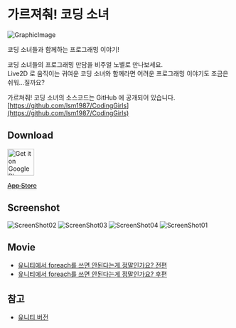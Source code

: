 # 가르져춰! 코딩 소녀

![GraphicImage](Files/Images/GraphicImage.png)

코딩 소녀들과 함께하는 프로그래밍 이야기!

코딩 소녀들의 프로그래밍 만담을 비주얼 노벨로 만나보세요.  
Live2D 로 움직이는 귀여운 코딩 소녀와 함께라면 어려운 프로그래밍 이야기도 조금은 쉬워...질까요?

가르쳐줘! 코딩 소녀의 소스코드는 GitHub 에 공개되어 있습니다.  
[https://github.com/lsm1987/CodingGirls](https://github.com/lsm1987/CodingGirls)

## Download

<a href='https://play.google.com/store/apps/details?id=com.lsm1987.CodingGirls&hl=ko&pcampaignid=MKT-Other-global-all-co-prtnr-py-PartBadge-Mar2515-1'><img alt='Get it on Google Play' src='https://play.google.com/intl/en_us/badges/images/generic/en_badge_web_generic.png' height=60px/></a>  

[~~App Store~~](https://itunes.apple.com/us/app/%EA%B0%80%EB%A5%B4%EC%B3%90%EC%A4%98-%EC%BD%94%EB%94%A9-%EC%86%8C%EB%85%80/id1437807884?mt=8)

## Screenshot

![ScreenShot02](Files/Images/iOS/Screenshot_5.5_02.png)
![ScreenShot03](Files/Images/iOS/Screenshot_5.5_03.png)
![ScreenShot04](Files/Images/iOS/Screenshot_5.5_04.png)
![ScreenShot01](Files/Images/iOS/Screenshot_5.5_01.png)


## Movie

* [유니티에서 foreach를 쓰면 안된다는게 정말인가요? 전편](https://www.youtube.com/watch?v=41syxzusX0w)
* [유니티에서 foreach를 쓰면 안된다는게 정말인가요? 후편](https://www.youtube.com/watch?v=WgEz6DutNkM)

## 참고

* [유니티 버전](CodingGirls/ProjectSettings/ProjectVersion.txt)
